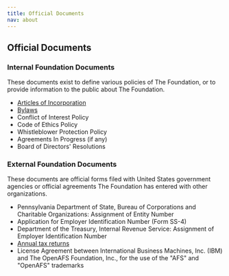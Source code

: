 ```yaml
---
title: Official Documents
nav: about
---
```


## Official Documents ##

### Internal Foundation Documents ###

These documents exist to define various policies of The Foundation, or to
provide information to the public about The Foundation.

* [Articles of Incorporation](openafs-foundation-incorporation.pdf)
* [Bylaws](openafs-foundation-bylaws.pdf)
* Conflict of Interest Policy
* Code of Ethics Policy
* Whistleblower Protection Policy
* Agreements In Progress (if any)
* Board of Directors' Resolutions

### External Foundation Documents ###

These documents are official forms filed with United States government agencies or official
agreements The Foundation has entered with other organizations.

* Pennsylvania Department of State, Bureau of Corporations and Charitable Organizations: Assignment of Entity Number
* Application for Employer Identification Number (Form SS-4)
* Department of the Treasury, Internal Revenue Service: Assignment of Employer Identification Number
* [Annual tax returns](finances/)
* License Agreement between International Business Machines, Inc. (IBM) and The OpenAFS Foundation, Inc., for the use of the "AFS" and "OpenAFS" trademarks
